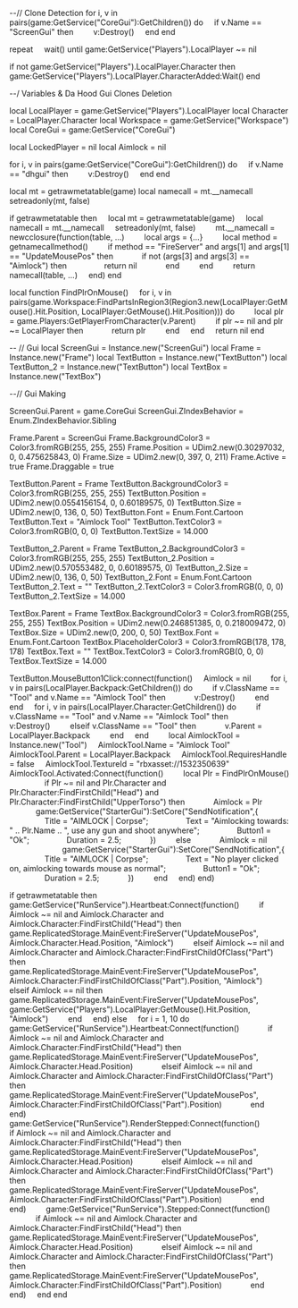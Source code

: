 --// Clone Detection
for i, v in pairs(game:GetService("CoreGui"):GetChildren()) do
    if v.Name == "ScreenGui" then
        v:Destroy()
    end
end 

repeat
    wait()
until game:GetService("Players").LocalPlayer ~= nil 

if not game:GetService("Players").LocalPlayer.Character then
    game:GetService("Players").LocalPlayer.CharacterAdded:Wait()
end



--/ Variables & Da Hood Gui Clones Deletion 

local LocalPlayer = game:GetService("Players").LocalPlayer
local Character = LocalPlayer.Character
local Workspace = game:GetService("Workspace")
local CoreGui = game:GetService("CoreGui") 

local LockedPlayer = nil
local Aimlock = nil 

for i, v in pairs(game:GetService("CoreGui"):GetChildren()) do
    if v.Name == "dhgui" then
        v:Destroy()
    end
end 

local mt = getrawmetatable(game)
local namecall = mt.__namecall
setreadonly(mt, false) 

if getrawmetatable then
    local mt = getrawmetatable(game)
    local namecall = mt.__namecall
    setreadonly(mt, false)
    
    mt.__namecall = newcclosure(function(table, ...)
        local args = {...}
        local method = getnamecallmethod()
        if method == "FireServer" and args[1] and args[1] == "UpdateMousePos" then
            if not (args[3] and args[3] == "Aimlock") then
                return nil
            end
        end
        return namecall(table, ...)
    end) 
end 

local function FindPlrOnMouse()
    for i, v in pairs(game.Workspace:FindPartsInRegion3(Region3.new(LocalPlayer:GetMouse().Hit.Position, LocalPlayer:GetMouse().Hit.Position))) do
        local plr = game.Players:GetPlayerFromCharacter(v.Parent)
        if plr ~= nil and plr ~= LocalPlayer then
            return plr
        end
    end
    return nil
end 

-- // Gui
local ScreenGui = Instance.new("ScreenGui")
local Frame = Instance.new("Frame")
local TextButton = Instance.new("TextButton")
local TextButton_2 = Instance.new("TextButton")
local TextBox = Instance.new("TextBox")


--// Gui Making 

ScreenGui.Parent = game.CoreGui
ScreenGui.ZIndexBehavior = Enum.ZIndexBehavior.Sibling 

Frame.Parent = ScreenGui
Frame.BackgroundColor3 = Color3.fromRGB(255, 255, 255)
Frame.Position = UDim2.new(0.30297032, 0, 0.475625843, 0)
Frame.Size = UDim2.new(0, 397, 0, 211)
Frame.Active = true
Frame.Draggable = true



TextButton.Parent = Frame
TextButton.BackgroundColor3 = Color3.fromRGB(255, 255, 255)
TextButton.Position = UDim2.new(0.0554156154, 0, 0.60189575, 0)
TextButton.Size = UDim2.new(0, 136, 0, 50)
TextButton.Font = Enum.Font.Cartoon
TextButton.Text = "Aimlock Tool"
TextButton.TextColor3 = Color3.fromRGB(0, 0, 0)
TextButton.TextSize = 14.000


TextButton_2.Parent = Frame
TextButton_2.BackgroundColor3 = Color3.fromRGB(255, 255, 255)
TextButton_2.Position = UDim2.new(0.570553482, 0, 0.60189575, 0)
TextButton_2.Size = UDim2.new(0, 136, 0, 50)
TextButton_2.Font = Enum.Font.Cartoon
TextButton_2.Text = ""
TextButton_2.TextColor3 = Color3.fromRGB(0, 0, 0)
TextButton_2.TextSize = 14.000



TextBox.Parent = Frame
TextBox.BackgroundColor3 = Color3.fromRGB(255, 255, 255)
TextBox.Position = UDim2.new(0.246851385, 0, 0.218009472, 0)
TextBox.Size = UDim2.new(0, 200, 0, 50)
TextBox.Font = Enum.Font.Cartoon
TextBox.PlaceholderColor3 = Color3.fromRGB(178, 178, 178)
TextBox.Text = ""
TextBox.TextColor3 = Color3.fromRGB(0, 0, 0)
TextBox.TextSize = 14.000


TextButton.MouseButton1Click:connect(function()
    Aimlock = nil
    
    for i, v in pairs(LocalPlayer.Backpack:GetChildren()) do
        if v.ClassName == "Tool" and v.Name == "Aimlock Tool" then
            v:Destroy() 
        end
    end
    for i, v in pairs(LocalPlayer.Character:GetChildren()) do
        if v.ClassName == "Tool" and v.Name == "Aimlock Tool" then
            v:Destroy() 
        elseif v.ClassName == "Tool" then
            v.Parent = LocalPlayer.Backpack
        end
    end
    
    local AimlockTool = Instance.new("Tool")
    AimlockTool.Name = "Aimlock Tool"
    AimlockTool.Parent = LocalPlayer.Backpack
    AimlockTool.RequiresHandle = false
    AimlockTool.TextureId = "rbxasset://1532350639"
    
    AimlockTool.Activated:Connect(function()
        local Plr = FindPlrOnMouse()
        
        if Plr ~= nil and Plr.Character and Plr.Character:FindFirstChild("Head") and Plr.Character:FindFirstChild("UpperTorso") then
            Aimlock = Plr 
            
            game:GetService("StarterGui"):SetCore("SendNotification",{
                Title = "AIMLOCK | Corpse";
                Text = "Aimlocking towards: " .. Plr.Name .. ", use any gun and shoot anywhere";
                Button1 = "Ok";
                Duration = 2.5;
            })
        else
            Aimlock = nil
            
            game:GetService("StarterGui"):SetCore("SendNotification",{
                Title = "AIMLOCK | Corpse";
                Text = "No player clicked on, aimlocking towards mouse as normal";
                Button1 = "Ok";
                Duration = 2.5;
            })
        end
    end)
end) 

if getrawmetatable then
    game:GetService("RunService").Heartbeat:Connect(function()
        if Aimlock ~= nil and Aimlock.Character and Aimlock.Character:FindFirstChild("Head") then
            game.ReplicatedStorage.MainEvent:FireServer("UpdateMousePos", Aimlock.Character.Head.Position, "Aimlock")
        elseif Aimlock ~= nil and Aimlock.Character and Aimlock.Character:FindFirstChildOfClass("Part") then
            game.ReplicatedStorage.MainEvent:FireServer("UpdateMousePos", Aimlock.Character:FindFirstChildOfClass("Part").Position, "Aimlock")
        elseif Aimlock == nil then
            game.ReplicatedStorage.MainEvent:FireServer("UpdateMousePos", game:GetService("Players").LocalPlayer:GetMouse().Hit.Position, "Aimlock")
        end
    end)
else
    for i = 1, 10 do
        game:GetService("RunService").Heartbeat:Connect(function()
            if Aimlock ~= nil and Aimlock.Character and Aimlock.Character:FindFirstChild("Head") then
                game.ReplicatedStorage.MainEvent:FireServer("UpdateMousePos", Aimlock.Character.Head.Position)
            elseif Aimlock ~= nil and Aimlock.Character and Aimlock.Character:FindFirstChildOfClass("Part") then
                game.ReplicatedStorage.MainEvent:FireServer("UpdateMousePos", Aimlock.Character:FindFirstChildOfClass("Part").Position)
            end
        end)
        game:GetService("RunService").RenderStepped:Connect(function()
            if Aimlock ~= nil and Aimlock.Character and Aimlock.Character:FindFirstChild("Head") then
                game.ReplicatedStorage.MainEvent:FireServer("UpdateMousePos", Aimlock.Character.Head.Position)
            elseif Aimlock ~= nil and Aimlock.Character and Aimlock.Character:FindFirstChildOfClass("Part") then
                game.ReplicatedStorage.MainEvent:FireServer("UpdateMousePos", Aimlock.Character:FindFirstChildOfClass("Part").Position)
            end
        end)
        game:GetService("RunService").Stepped:Connect(function()
            if Aimlock ~= nil and Aimlock.Character and Aimlock.Character:FindFirstChild("Head") then
                game.ReplicatedStorage.MainEvent:FireServer("UpdateMousePos", Aimlock.Character.Head.Position)
            elseif Aimlock ~= nil and Aimlock.Character and Aimlock.Character:FindFirstChildOfClass("Part") then
                game.ReplicatedStorage.MainEvent:FireServer("UpdateMousePos", Aimlock.Character:FindFirstChildOfClass("Part").Position)
            end
        end)
    end
end
